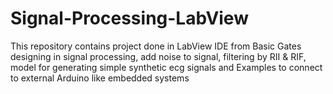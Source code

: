 # Signal-Processing-LabView
This repository contains project done in LabView IDE from Basic Gates designing in signal processing, add noise to signal, filtering by RII & RIF, 
model for generating simple synthetic ecg signals and Examples to connect to external Arduino like embedded systems
